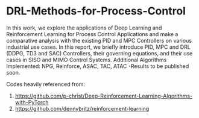 # DRL-Methods-for-Process-Control

In this work, we explore the applications of Deep Learning and Reinforcement Learning for Process Control Applications and make a comparative analysis with the existing PID and MPC Controllers on various industrial use cases. In this report, we briefly introduce PID, MPC and DRL (DDPG, TD3 and SAC) Controllers, their governing equations, and their use cases in SISO and MIMO Control Systems.  Additional Algorithms Implemented: NPG, Reinforce, ASAC, TAC, ATAC -Results to be published soon.

Codes heavily referenced from: 
1. https://github.com/p-christ/Deep-Reinforcement-Learning-Algorithms-with-PyTorch
2. https://github.com/dennybritz/reinforcement-learning
